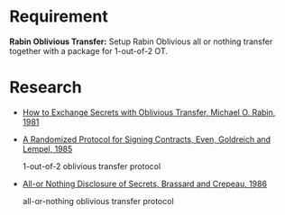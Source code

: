
# Requirement

**Rabin Oblivious Transfer:** Setup Rabin Oblivious all or nothing transfer together with a package for 1-out-of-2 OT.

# Research

- [How to Exchange Secrets with Oblivious Transfer, Michael O. Rabin, 1981](../master/papers/Rabin-Oblivious-Transfer.pdf)
- [A Randomized Protocol for Signing Contracts, Even, Goldreich and Lempel, 1985](../master/papers/1-out-of-2-OT.pdf)
    
    1-out-of-2 oblivious transfer protocol

- [All-or Nothing Disclosure of Secrets, Brassard and Crepeau, 1986](../master/papers/all-or-nothing-OT.pdf)

    all-or-nothing oblivious transfer protocol

